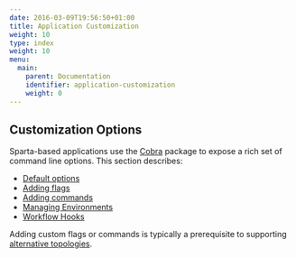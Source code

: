```yaml
---
date: 2016-03-09T19:56:50+01:00
title: Application Customization
weight: 10
type: index
weight: 10
menu:
  main:
    parent: Documentation
    identifier: application-customization
    weight: 0
---
```


## Customization Options

Sparta-based applications use the [Cobra](https://github.com/spf13/cobra) package to expose a rich set of command line options.  This section describes:

* [Default options](/docs/application/commandline)
* [Adding flags](/docs/application/custom_flags)
* [Adding commands](/docs/application/custom_commands)
* [Managing Environments](/docs/application/environments)
* [Workflow Hooks](/docs/application/workflow_hooks)

Adding custom flags or commands is typically a prerequisite to supporting [alternative topologies](/docs/alternative_topologies).